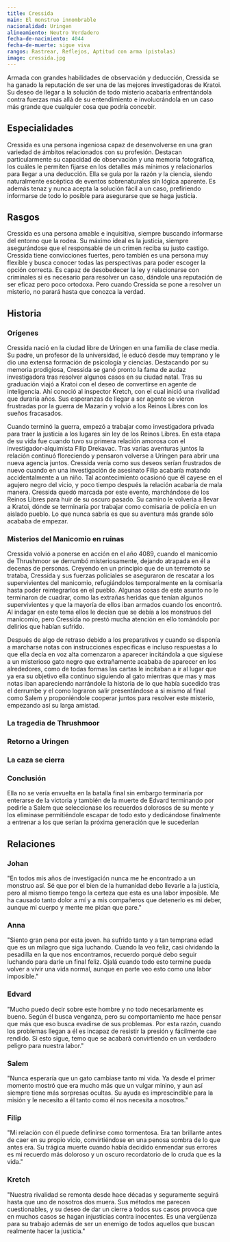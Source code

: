```yaml
---
title: Cressida
main: El monstruo innombrable
nacionalidad: Uringen
alineamiento: Neutro Verdadero
fecha-de-nacimiento: 4044
fecha-de-muerte: sigue viva
rangos: Rastrear, Reflejos, Aptitud con arma (pistolas)
image: cressida.jpg
---
```


Armada con grandes habilidades de observación y deducción, Cressida se ha ganado la reputación de ser una de las mejores investigadoras de Kratoi. Su deseo de llegar a la solución de todo misterio acabaría enfrentándola contra fuerzas más allá de su entendimiento e involucrándola en un caso más grande que cualquier cosa que podría concebir.

## Especialidades

Cressida es una persona ingeniosa capaz de desenvolverse en una gran variedad de ámbitos relacionados con su profesión. Destacan particularmente su capacidad de observación y una memoria fotográfica, los cuáles le permiten fijarse en los detalles más mínimos y relacionarlos para llegar a una deducción. Ella se guía por la razón y la ciencia, siendo naturalmente escéptica de eventos sobrenaturales sin lógica aparente. Es además tenaz y nunca acepta la solución fácil a un caso, prefiriendo informarse de todo lo posible para asegurarse que se haga justicia.

## Rasgos

Cressida es una persona amable e inquisitiva, siempre buscando informarse del entorno que la rodea. Su máximo ideal es la justicia, siempre asegurándose que el responsable de un crimen reciba su justo castigo. Cressida tiene convicciones fuertes, pero también es una persona muy flexible y busca conocer todas las perspectivas para poder escoger la opción correcta. Es capaz de desobedecer la ley y relacionarse con criminales si es necesario para resolver un caso, dándole una reputación de ser eficaz pero poco ortodoxa. Pero cuando Cressida se pone a resolver un misterio, no parará hasta que conozca la verdad.

## Historia

### Orígenes

Cressida nació en la ciudad libre de Uringen en una familia de clase media. Su padre, un profesor de la universidad, le educó desde muy temprano y le dio una extensa formación de psicología y ciencias. Destacando por su memoria prodigiosa, Cressida se ganó pronto la fama de audaz investigadora tras resolver algunos casos en su ciudad natal. Tras su graduación viajó a Kratoi con el deseo de convertirse en agente de inteligencia. Ahí conoció al inspector Kretch, con el cual inició una rivalidad que duraría años. Sus esperanzas de llegar a ser agente se vieron frustradas por la guerra de Mazarin y volvió a los Reinos Libres con los sueños fracasados. 

Cuando terminó la guerra, empezó a trabajar como investigadora privada para traer la justicia a los lugares sin ley de los Reinos Libres. En esta etapa de su vida fue cuando tuvo su primera relación amorosa con el investigador-alquimista Filip Drekavac. Tras varias aventuras juntos la relación continuó floreciendo y pensaron volverse a Uringen para abrir una nueva agencia juntos. Cressida vería como sus deseos serían frustrados de nuevo cuando en una investigación de asesinato Filip acabaría matando accidentalmente a un niño. Tal acontecimiento ocasionó que él cayese en el agujero negro del vicio, y poco tiempo después la relación acabaría de mala manera. Cressida quedó marcada por este evento, marchándose de los Reinos Libres para huir de su oscuro pasado. Su camino le volvería a llevar a Kratoi, dónde se terminaría por trabajar como comisaria de policía en un aislado pueblo. Lo que nunca sabría es que su aventura más grande sólo acababa de empezar.

### Misterios del Manicomio en ruinas

Cressida volvió a ponerse en acción en el año 4089, cuando el manicomio de Thrushmoor se derrumbó misteriosamente, dejando atrapada en él a decenas de personas. Creyendo en un principio que de un terremoto se trataba, Cressida y sus fuerzas policiales se aseguraron de rescatar a los supervivientes del manicomio, refugiándolos temporalmente en la comisaría hasta poder reintegrarlos en el pueblo. Algunas cosas de este asunto no le terminaron de cuadrar, como las extrañas heridas que tenían algunos supervivientes y que la mayoría de ellos iban armados cuando los encontró. Al indagar en este tema ellos le decían que se debía a los monstruos del manicomio, pero Cressida no prestó mucha atención en ello tomándolo por delirios que habían sufrido.

Después de algo de retraso debido a los preparativos y cuando se disponía a marcharse notas con instrucciones especificas e incluso respuestas a lo que ella decía en voz alta  comenzaron a aparecer incitándola a que siguiese a un misterioso gato negro que extrañamente acababa de aparecer en los alrededores, como de todas formas las cartas le incitaban a ir al lugar que ya era su objetivo ella continuo siguiendo al gato mientras que mas y mas notas iban apareciendo narrándole la historia de lo que había sucedido tras el derrumbe y el como lograron salir presentándose a si mismo al final como Salem y proponiéndole cooperar juntos para resolver este misterio, empezando así su larga amistad.

### La tragedia de Thrushmoor



### Retorno a Uringen



### La caza se cierra



### Conclusión

Ella no se vería envuelta en la batalla final sin embargo terminaría por enterarse de la victoria y también de la muerte de Edvard terminando por pedirle a Salem que seleccionase los recuerdos dolorosos de su mente y los eliminase permitiéndole escapar de todo esto y dedicándose finalmente a entrenar a los que serían la próxima generación que le sucederían

## Relaciones

### Johan

"En todos mis años de investigación nunca me he encontrado a un monstruo así. Sé que por el bien de la humanidad debo llevarle a la justicia, pero al mismo tiempo tengo la certeza que esta es una labor imposible. Me ha causado tanto dolor a mí y a mis compañeros que detenerlo es mi deber, aunque mi cuerpo y mente me pidan que pare."

### Anna

"Siento gran pena por esta joven. ha sufrido tanto y a tan temprana edad que es un milagro que siga luchando. Cuando la veo feliz, casi olvidando la pesadilla en la que nos encontramos, recuerdo porqué debo seguir luchando para darle un final feliz. Ojalá cuando todo esto termine pueda volver a vivir una vida normal, aunque en parte veo esto como una labor imposible."

### Edvard

"Mucho puedo decir sobre este hombre y no todo necesariamente es bueno. Según él busca venganza, pero su comportamiento me hace pensar que más que eso busca evadirse de sus problemas. Por esta razón, cuando los problemas llegan a él es incapaz de resistir la presión y fácilmente cae rendido. Si esto sigue, temo que se acabará convirtiendo en un verdadero peligro para nuestra labor."

### Salem

"Nunca esperaría que un gato cambiase tanto mi vida. Ya desde el primer momento mostró que era mucho más que un vulgar minino, y aun así siempre tiene más sorpresas ocultas. Su ayuda es imprescindible para la misión y le necesito a él tanto como él nos necesita a nosotros."

### Filip

"Mi relación con él puede definirse como tormentosa. Era tan brillante antes de caer en su propio vicio, convirtiéndose en una penosa sombra de lo que antes era. Su trágica muerte cuando había decidido enmendar sus errores es mi recuerdo más doloroso y un oscuro recordatorio de lo cruda que es la vida." 

### Kretch

"Nuestra rivalidad se remonta desde hace décadas y seguramente seguirá hasta que uno de nosotros dos muera. Sus métodos me parecen cuestionables, y su deseo de dar un cierre a todos sus casos provoca que en muchos casos se hagan injusticias contra inocentes. Es una vergüenza para su trabajo además de ser un enemigo de todos aquellos que buscan realmente hacer la justicia."

